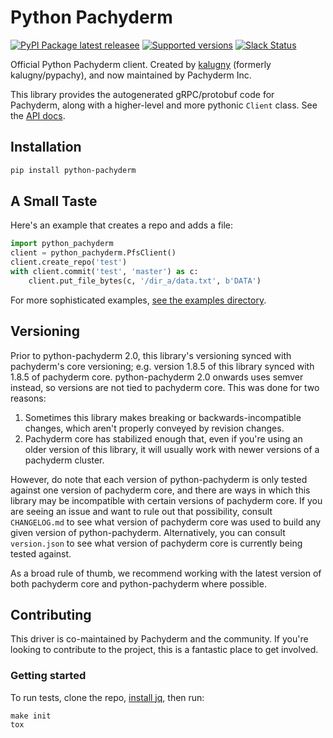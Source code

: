 # Python Pachyderm

[![PyPI Package latest releasee](https://img.shields.io/pypi/v/python-pachyderm.svg)](https://pypi.python.org/pypi/python-pachyderm)
[![Supported versions](https://img.shields.io/pypi/pyversions/python-pachyderm.svg)](https://pypi.python.org/pypi/python-pachyderm)
[![Slack Status](http://slack.pachyderm.io/badge.svg)](http://slack.pachyderm.io)

Official Python Pachyderm client. Created by [kalugny](https://github.com/kalugny) (formerly kalugny/pypachy), and now maintained by Pachyderm Inc.

This library provides the autogenerated gRPC/protobuf code for Pachyderm, along with a higher-level and more pythonic `Client` class. See the [API docs](https://pachyderm.github.io/python-pachyderm/python_pachyderm/).

## Installation

```bash
pip install python-pachyderm
```

## A Small Taste

Here's an example that creates a repo and adds a file:

```python
import python_pachyderm
client = python_pachyderm.PfsClient()
client.create_repo('test')
with client.commit('test', 'master') as c:
    client.put_file_bytes(c, '/dir_a/data.txt', b'DATA')

```

For more sophisticated examples, [see the examples directory](https://github.com/pachyderm/python-pachyderm/tree/master/examples).

## Versioning

Prior to python-pachyderm 2.0, this library's versioning synced with pachyderm's core versioning; e.g. version 1.8.5 of this library synced with 1.8.5 of pachyderm core. python-pachyderm 2.0 onwards uses semver instead, so versions are not tied to pachyderm core. This was done for two reasons:

1. Sometimes this library makes breaking or backwards-incompatible changes, which aren't properly conveyed by revision changes.
2. Pachyderm core has stabilized enough that, even if you're using an older version of this library, it will usually work with newer versions of a pachyderm cluster.

However, do note that each version of python-pachyderm is only tested against one version of pachyderm core, and there are ways in which this library may be incompatible with certain versions of pachyderm core. If you are seeing an issue and want to rule out that possibility, consult `CHANGELOG.md` to see what version of pachyderm core was used to build any given version of python-pachyderm. Alternatively, you can consult `version.json` to see what version of pachyderm core is currently being tested against.

As a broad rule of thumb, we recommend working with the latest version of both pachyderm core and python-pachyderm where possible.

## Contributing

This driver is co-maintained by Pachyderm and the community. If you're looking to contribute to the project, this is a fantastic place to get involved.

### Getting started

To run tests, clone the repo, [install jq](https://stedolan.github.io/jq/), then run:

```
make init
tox
```
